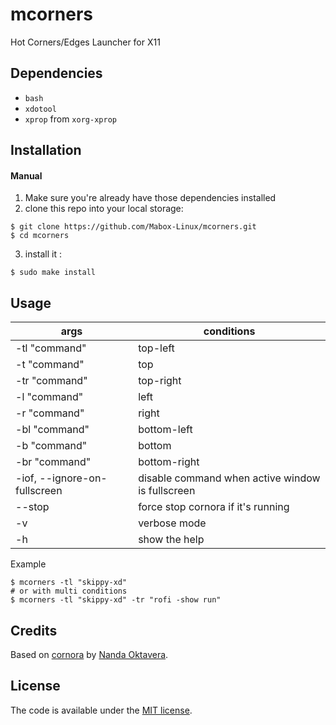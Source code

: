 # mcorners
Hot Corners/Edges Launcher for X11

## Dependencies

- `bash`
- `xdotool`
- `xprop` from `xorg-xprop`

## Installation

#### Manual

1. Make sure you're already have those dependencies installed
2. clone this repo into your local storage:
```
$ git clone https://github.com/Mabox-Linux/mcorners.git
$ cd mcorners
```
3. install it :
```
$ sudo make install
```

## Usage

| args                          | conditions                                       |
| ----------------------------- | ------------------------------------------------ |
| -tl "command"                 | top-left                                         |
| -t "command"                  | top                                              |
| -tr "command"                 | top-right                                        |
| -l "command"                  | left                                             |
| -r "command"                  | right                                            |
| -bl "command"                 | bottom-left                                      |
| -b "command"                  | bottom                                           |
| -br "command"                 | bottom-right                                     |
| -iof, --ignore-on-fullscreen  | disable command when active window is fullscreen |
| --stop                        | force stop cornora if it's running               |
| -v                            | verbose mode                                     |
| -h                            | show the help                                    |

Example
```
$ mcorners -tl "skippy-xd"
# or with multi conditions
$ mcorners -tl "skippy-xd" -tr "rofi -show run"      
```
## Credits

Based on [cornora](https://github.com/okitavera/cornora) by [Nanda Oktavera](https://github.com/okitavera).
      
## License

The code is available under the [MIT license](LICENSE).

